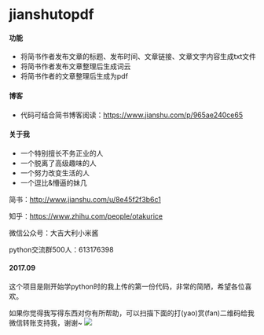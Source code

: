 # jianshutopdf
#### 功能
- 将简书作者发布文章的标题、发布时间、文章链接、文章文字内容生成txt文件
- 将简书作者发布文章整理后生成词云
- 将简书作者的文章整理后生成为pdf

#### 博客
- 代码可结合简书博客阅读：https://www.jianshu.com/p/965ae240ce65

#### 关于我
- 一个特别擅长不务正业的人
- 一个脱离了高级趣味的人
- 一个努力改变生活的人
- 一个逗比&懵逼的妹几

简书：http://www.jianshu.com/u/8e45f2f3b6c1

知乎：https://www.zhihu.com/people/otakurice

微信公众号：大吉大利小米酱

python交流群500人：613176398

#### 2017.09
这个项目是刚开始学python时的我上传的第一份代码，非常的简陋，希望各位喜欢。

如果你觉得我写得东西对你有所帮助，可以扫描下面的打(yao)赏(fan)二维码给我微信转账支持我，谢谢~
![](assets/README-8304749f.JPG)
